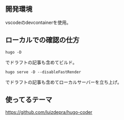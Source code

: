 ## 開発環境
vscodeのdevcontainerを使用。

## ローカルでの確認の仕方

```
hugo -D
```
でドラフトの記事も含めてビルド。


```
hugo serve -D --disableFastRender
```

でドラフトの記事も含めてローカルサーバーを立ち上げ。

## 使ってるテーマ
https://github.com/luizdepra/hugo-coder